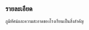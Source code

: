 ## รายละเอียด
ภูมิทัศน์และความสะอาดของโรงเรียนเป็นสิ่งสำคัญ 
<!--stackedit_data:
eyJoaXN0b3J5IjpbNDc0NDUyMTU2LDQ5MTE0MTI0MF19
-->